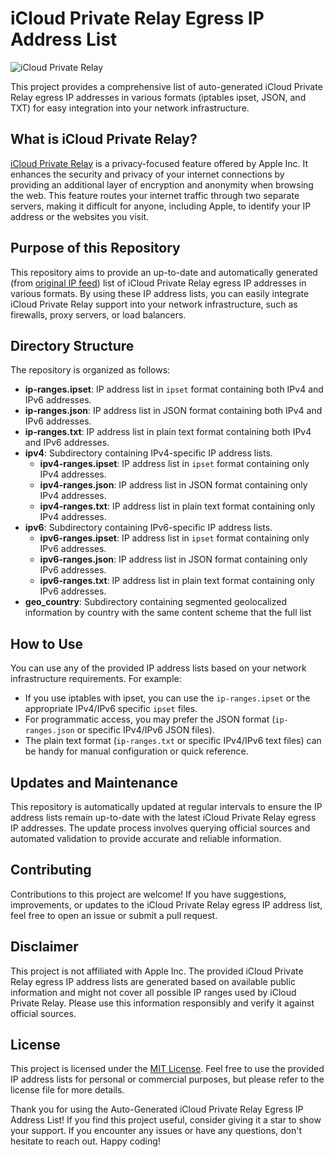 # iCloud Private Relay Egress IP Address List

![iCloud Private Relay](https://support.apple.com/library/content/dam/edam/applecare/images/en_US/icloud/icloud-private-relay-how-private-relay-works-path-through-relays.png)

This project provides a comprehensive list of auto-generated iCloud Private Relay egress IP addresses in various formats (iptables ipset, JSON, and TXT) for easy integration into your network infrastructure.

## What is iCloud Private Relay?

[iCloud Private Relay](https://developer.apple.com/support/prepare-your-network-for-icloud-private-relay) is a privacy-focused feature offered by Apple Inc. It enhances the security and privacy of your internet connections by providing an additional layer of encryption and anonymity when browsing the web. This feature routes your internet traffic through two separate servers, making it difficult for anyone, including Apple, to identify your IP address or the websites you visit.

## Purpose of this Repository

This repository aims to provide an up-to-date and automatically generated (from [original IP feed](https://mask-api.icloud.com/egress-ip-ranges.csv)) list of iCloud Private Relay egress IP addresses in various formats. By using these IP address lists, you can easily integrate iCloud Private Relay support into your network infrastructure, such as firewalls, proxy servers, or load balancers.

## Directory Structure

The repository is organized as follows:


- **ip-ranges.ipset**: IP address list in `ipset` format containing both IPv4 and IPv6 addresses.
- **ip-ranges.json**: IP address list in JSON format containing both IPv4 and IPv6 addresses.
- **ip-ranges.txt**: IP address list in plain text format containing both IPv4 and IPv6 addresses.
- **ipv4**: Subdirectory containing IPv4-specific IP address lists.
    - **ipv4-ranges.ipset**: IP address list in `ipset` format containing only IPv4 addresses.
    - **ipv4-ranges.json**: IP address list in JSON format containing only IPv4 addresses.
    - **ipv4-ranges.txt**: IP address list in plain text format containing only IPv4 addresses.
- **ipv6**: Subdirectory containing IPv6-specific IP address lists.
    - **ipv6-ranges.ipset**: IP address list in `ipset` format containing only IPv6 addresses.
    - **ipv6-ranges.json**: IP address list in JSON format containing only IPv6 addresses.
    - **ipv6-ranges.txt**: IP address list in plain text format containing only IPv6 addresses.
- **geo_country**: Subdirectory containing segmented geolocalized information by country with the same content scheme that the full list

## How to Use

You can use any of the provided IP address lists based on your network infrastructure requirements. For example:

- If you use iptables with ipset, you can use the `ip-ranges.ipset` or the appropriate IPv4/IPv6 specific `ipset` files.
- For programmatic access, you may prefer the JSON format (`ip-ranges.json` or specific IPv4/IPv6 JSON files).
- The plain text format (`ip-ranges.txt` or specific IPv4/IPv6 text files) can be handy for manual configuration or quick reference.

## Updates and Maintenance

This repository is automatically updated at regular intervals to ensure the IP address lists remain up-to-date with the latest iCloud Private Relay egress IP addresses. The update process involves querying official sources and automated validation to provide accurate and reliable information.

## Contributing

Contributions to this project are welcome! If you have suggestions, improvements, or updates to the iCloud Private Relay egress IP address list, feel free to open an issue or submit a pull request.

## Disclaimer

This project is not affiliated with Apple Inc. The provided iCloud Private Relay egress IP address lists are generated based on available public information and might not cover all possible IP ranges used by iCloud Private Relay. Please use this information responsibly and verify it against official sources.

## License

This project is licensed under the [MIT License](LICENSE). Feel free to use the provided IP address lists for personal or commercial purposes, but please refer to the license file for more details.

Thank you for using the Auto-Generated iCloud Private Relay Egress IP Address List! If you find this project useful, consider giving it a star to show your support. If you encounter any issues or have any questions, don't hesitate to reach out. Happy coding!
